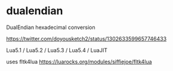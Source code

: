 # dualendian
DualEndian hexadecimal conversion

https://twitter.com/doyousketch2/status/1302633599657746433

Lua5.1  /  Lua5.2  /  Lua5.3  /  Lua5.4  /  LuaJIT

uses fltk4lua
https://luarocks.org/modules/siffiejoe/fltk4lua
